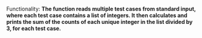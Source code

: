 Functionality: **The function reads multiple test cases from standard input, where each test case contains a list of integers. It then calculates and prints the sum of the counts of each unique integer in the list divided by 3, for each test case.**